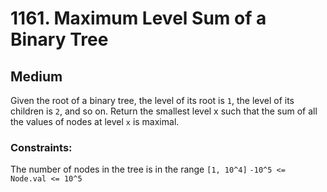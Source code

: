 # 1161. Maximum Level Sum of a Binary Tree

## Medium

Given the root of a binary tree, the level of its root is `1`, the level of its children is `2`, and so on. Return the
smallest level x such that the sum of all the values of nodes at level `x` is maximal.

### Constraints:

The number of nodes in the tree is in the range `[1, 10^4]`
`-10^5 <= Node.val <= 10^5`
